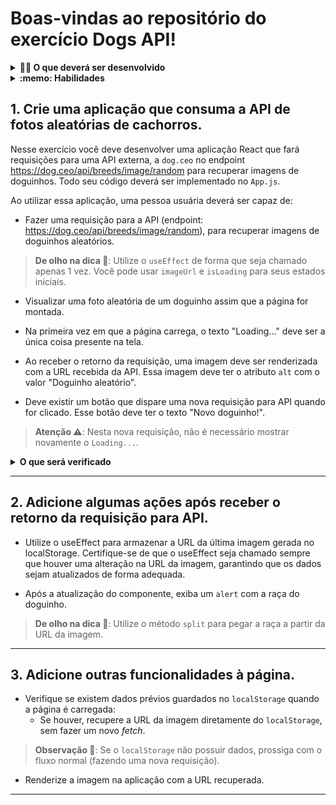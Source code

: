 # Boas-vindas ao repositório do exercício Dogs API!

<details>
  <summary><strong>👨‍💻 O que deverá ser desenvolvido</strong></summary><br />

Neste exercício você vai desenvolver uma página que consome a API [dog.ceo](https://dog.ceo/dog-api/) de fotos aleatórias de cachorros!

> **Observação 🔎**: Caso você tenha alguma dúvida sobre como fazer requisições, consulte a [documentação](https://developer.mozilla.org/pt-BR/docs/Web/API/Fetch_API/Using_Fetch) para ter mais informações.

Observe a estrutura de dados que a API retorna:

```bash
{
    "message": "https://images.dog.ceo/breeds/bulldog-french/n02108915_5306.jpg",
    "status": "success"
}
```
</details>

<details>
  <summary><strong>:memo: Habilidades</strong></summary><br />

Neste exercício, verificamos se você é capaz de:

- Ler o estado de um componente e usá-lo para alterar o que exibimos no _browser_;

- Atualizar o estado de um componente;

- Capturar eventos utilizando a sintaxe do React;

- Utilizar o `useEffect` e executar funções assíncronas após a montagem do componente.
</details>

## 1. Crie uma aplicação que consuma a API de fotos aleatórias de cachorros.

Nesse exercício você deve desenvolver uma aplicação React que fará requisições para uma API externa, a `dog.ceo` no endpoint https://dog.ceo/api/breeds/image/random para recuperar imagens de doguinhos. Todo seu código deverá ser implementado no `App.js`.

Ao utilizar essa aplicação, uma pessoa usuária deverá ser capaz de:

- Fazer uma requisição para a API (endpoint: https://dog.ceo/api/breeds/image/random), para recuperar imagens de doguinhos aleatórios.

> **De olho na dica 👀**: Utilize o `useEffect` de forma que seja chamado apenas 1 vez. Você pode usar `imageUrl` e `isLoading` para seus estados iniciais.

- Visualizar uma foto aleatória de um doguinho assim que a página for montada.

- Na primeira vez em que a página carrega, o texto "Loading..." deve ser a única coisa presente na tela.

- Ao receber o retorno da requisição, uma imagem deve ser renderizada com a URL recebida da API. Essa imagem deve ter o atributo `alt` com o valor "Doguinho aleatório".

- Deve existir um botão que dispare uma nova requisição para API quando for clicado. Esse botão deve ter o texto "Novo doguinho!".

> **Atenção ⚠️**: Nesta nova requisição, não é necessário mostrar novamente o `Loading...`.

<details>
  <summary><strong>O que será verificado</strong></summary><br />

- Se existe um texto `Loading...` presente na tela enquanto a requisição é feita;

- Se existe uma imagem com o atributo `alt` com valor `Doguinho aleatório`;

- Se a imagem renderizada possui o atributo `src` com o valor da URL recebida da API;

- Se existe um botão com o texto `Novo doguinho!`.

</details>

---

## 2. Adicione algumas ações após receber o retorno da requisição para API.

- Utilize o useEffect para armazenar a URL da última imagem gerada no localStorage. Certifique-se de que o useEffect seja chamado sempre que houver uma alteração na URL da imagem, garantindo que os dados sejam atualizados de forma adequada.

- Após a atualização do componente, exiba um `alert` com a raça do doguinho.

> **De olho na dica 👀**: Utilize o método `split` para pegar a raça a partir da URL da imagem.

---

## 3. Adicione outras funcionalidades à página.

- Verifique se existem dados prévios guardados no `localStorage` quando a página é carregada:
  - Se houver, recupere a URL da imagem diretamente do `localStorage`, sem fazer um novo _fetch_.

> **Observação 🔎**: Se o `localStorage` não possuir dados, prossiga com o fluxo normal (fazendo uma nova requisição).

- Renderize a imagem na aplicação com a URL recuperada.

---
